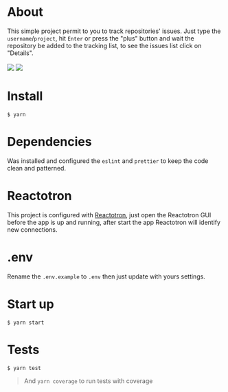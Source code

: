 # About
This simple project permit to you to track repositories' issues. Just type the `username`/`project`, hit `Enter` or press the "plus" button and wait the repository be added to the tracking list, to see the issues list click on "Details".<br /><br />
<img src="https://raw.githubusercontent.com/DiegoVictor/github-repository-tracker/master/screenshots/repositories.png" />
<img src="https://raw.githubusercontent.com/DiegoVictor/github-repository-tracker/master/screenshots/issues.png" />

# Install
```
$ yarn
```

# Dependencies
Was installed and configured the `eslint` and `prettier` to keep the code clean and patterned.

# Reactotron
This project is configured with [Reactotron](https://github.com/infinitered/reactotron), just open the Reactotron GUI before the app is up and running, after start the app Reactotron will identify new connections.

# .env
Rename the `.env.example` to `.env` then just update with yours settings.

# Start up
```
$ yarn start
```

# Tests
```
$ yarn test
```
> And `yarn coverage` to run tests with coverage
